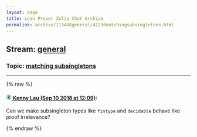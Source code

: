 ```yaml
---
layout: page
title: Lean Prover Zulip Chat Archive 
permalink: archive/113488general/42236matchingsubsingletons.html
---
```


## Stream: [general](index.html)
### Topic: [matching subsingletons](42236matchingsubsingletons.html)

---


{% raw %}
#### [![Click to go to Zulip](../../assets/img/zulip2.png) Kenny Lau (Sep 10 2018 at 12:09)](https://leanprover.zulipchat.com/#narrow/stream/113488-general/topic/matching%20subsingletons/near/133650640):
Can we make subsingleton types like `fintype` and `decidable` behave like proof irrelevance?


{% endraw %}
